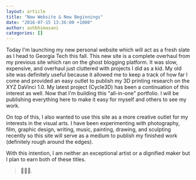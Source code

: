 ```yaml
---
layout: article
title: "New Website & New Beginnings"
date: "2016-07-15 13:36:00 +1000"
author: ashbhimasani
categories: []
---
```


Today I'm launching my new personal website which will act as a fresh slate as I head to Georgia Tech this fall. This new site is a complete overhaul from my previous site which ran on the ghost blogging platform. It was slow, expensive, and overhaul just cluttered with projects I did as a kid. My old site was definitely useful because it allowed me to keep a track of how far I come and provided an easy outlet to publish my 3D printing research on the XYZ DaVinci 1.0. My latest project (Cycle3D) has been a continuation of this interest as well. Now that I'm building this "all-in-one" portfolio. I will be publishing everything here to make it easy for myself and others to see my work.   

On top of this, I also wanted to use this site as a more creative outlet for my interests in the visual arts. I have been experimenting with photography, film, graphic design, writing, music, painting, drawing, and sculpting recently so this site will serve as a medium to publish my finished work (definitely rough around the edges).

With this intention, I am neither an exceptional artist or a dignified maker but I plan to earn both of these titles.    

> 🍾🍾🍾.
